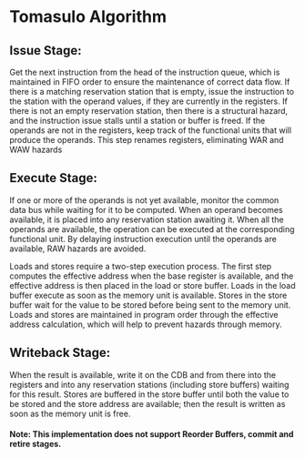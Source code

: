 # Tomasulo Algorithm


## Issue Stage:

Get the next instruction from the head of the instruction queue, which is
maintained in FIFO order to ensure the maintenance of correct data flow. If there
is a matching reservation station that is empty, issue the instruction to the station
with the operand values, if they are currently in the registers. If there is not an
empty reservation station, then there is a structural hazard, and the instruction
issue stalls until a station or buffer is freed. If the operands are not in the registers,
keep track of the functional units that will produce the operands. This step
renames registers, eliminating WAR and WAW hazards


## Execute Stage:

If one or more of the operands is not yet available, monitor the common
data bus while waiting for it to be computed. When an operand becomes
available, it is placed into any reservation station awaiting it. When all the operands
are available, the operation can be executed at the corresponding functional
unit. By delaying instruction execution until the operands are available, RAW
hazards are avoided.

Loads and stores require a two-step execution process. The first step computes the effective address 
when the base register is available, and the effective address is then placed in the load or store buffer. 
Loads in the load buffer execute as soon as the memory unit is available. Stores in the store buffer wait for
the value to be stored before being sent to the memory unit. Loads and stores are
maintained in program order through the effective address calculation, which
will help to prevent hazards through memory.


## Writeback Stage:

When the result is available, write it on the CDB and from there
into the registers and into any reservation stations (including store buffers) waiting
for this result. Stores are buffered in the store buffer until both the value to be
stored and the store address are available; then the result is written as soon as the
memory unit is free.

#### Note: This implementation does not support Reorder Buffers, commit and retire stages.
